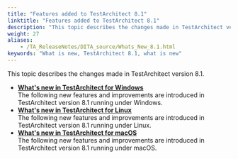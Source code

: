 ```yaml
--- 
title: "Features added to TestArchitect 8.1"
linktitle: "Features added to TestArchitect 8.1"
description: "This topic describes the changes made in TestArchitect version 8.1."
weight: 27
aliases: 
    - /TA_ReleaseNotes/DITA_source/Whats_New_8.1.html
keywords: "What is new, TestArchitect 8.1, what is new"
---
```


This topic describes the changes made in TestArchitect version 8.1.

-   **[What's new in TestArchitect for Windows](/TA_ReleaseNotes/DITA_source/Whats_New_8.1_Windows.html)**  
The following new features and improvements are introduced in TestArchitect version 8.1 running under Windows.
-   **[What's new in TestArchitect for Linux](/TA_ReleaseNotes/DITA_source/Whats_New_8.1_Linux.html)**  
The following new features and improvements are introduced in TestArchitect version 8.1 running under Linux.
-   **[What's new in TestArchitect for macOS](/TA_ReleaseNotes/DITA_source/Whats_New_8.1_Mac.html)**  
The following new features and improvements are introduced in TestArchitect version 8.1 running under macOS.




